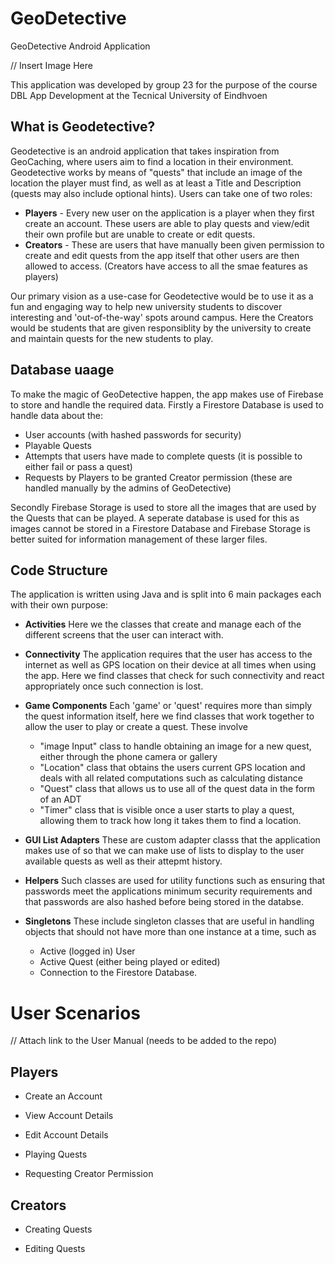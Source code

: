 # GeoDetective
GeoDetective Android Application

// Insert Image Here

This application was developed by group 23 for the purpose of the course DBL App Development at the Tecnical University of Eindhvoen

## What is Geodetective?

Geodetective is an android application that takes inspiration from GeoCaching, where users aim to find a location in their environment. Geodetective works by means of "quests" that include an image of the location the player must find, as well as at least a Title and Description (quests may also include optional hints).
Users can take one of two roles:

+ **Players** - Every new user on the application is a player when they first create an account. These users are able to play quests and view/edit their own profile but are unable to create or edit quests.
+ **Creators** - These are users that have manually been given permission to create and edit quests from the app itself that other users are then allowed to access. (Creators have access to all the smae features as players)

Our primary vision as a use-case for Geodetective would be to use it as a fun and engaging way to help new university students to discover interesting and 'out-of-the-way' spots around campus. Here the Creators would be students that are given responsiblity by the university to create and maintain quests for the new students to play.

## Database uaage

To make the magic of GeoDetective happen, the app makes use of Firebase to store and handle the required data.
Firstly a Firestore Database is used to handle data about the:
  + User accounts (with hashed passwords for security)
  + Playable Quests
  + Attempts that users have made to complete quests (it is possible to either fail or pass a quest)
  + Requests by Players to be granted Creator permission (these are handled manually by the admins of GeoDetective)
  
Secondly Firebase Storage is used to store all the images that are used by the Quests that can be played. A seperate database is used for this as images cannot be stored in a Firestore Database and Firebase Storage is better suited for information management of these larger files.

## Code Structure

The application is written using Java and is split into 6 main packages each with their own purpose:

+ **Activities**
Here we the classes that create and manage each of the different screens that the user can interact with.

+ **Connectivity**
The application requires that the user has access to the internet as well as GPS location on their device at all times when using the app. Here we find classes that check for such connectivity and react appropriately once such connection is lost.

+ **Game Components**
Each 'game' or 'quest' requires more than simply the quest information itself, here we find classes that work together to allow the user to play or create a quest. These involve 
  + "image Input" class to handle obtaining an image for a new quest, either through the phone camera or gallery
  + "Location" class that obtains the users current GPS location and deals with all related computations such as calculating distance
  + "Quest" class that allows us to use all of the quest data in the form of an ADT
  + "Timer" class that is visible once a user starts to play a quest, allowing them to track how long it takes them to find a location.
  
+ **GUI List Adapters**
These are custom adapter classs that the application makes use of so that we can make use of lists to display to the user available quests as well as their attepmt history.

+ **Helpers**
Such classes are used for utility functions such as ensuring that passwords meet the applications minimum security requirements and that passwords are also hashed before being stored in the databse.

+ **Singletons**
These include singleton classes that are useful in handling objects that should not have more than one instance at a time, such as
  + Active (logged in) User
  + Active Quest (either being played or edited)
  + Connection to the Firestore Database.
  
  
# User Scenarios

// Attach link to the User Manual (needs to be added to the repo)

## Players

+ Create an Account

+ View Account Details

+ Edit Account Details

+ Playing Quests

+ Requesting Creator Permission

## Creators

+ Creating Quests

+ Editing Quests
